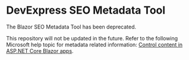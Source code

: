 # DevExpress SEO Metadata Tool

The Blazor SEO Metadata Tool has been deprecated.

This repository will not be updated in the future. Refer to the following Microsoft help topic for metadata related information: [Control content in ASP.NET Core Blazor apps](https://learn.microsoft.com/en-us/aspnet/core/blazor/components/control-head-content?view=aspnetcore-6.0).
